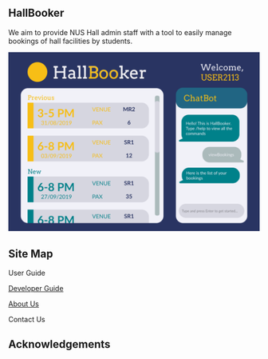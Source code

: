 ## HallBooker

We aim to provide NUS Hall admin staff with a tool to easily manage bookings of hall facilities by students.

![HallBooker](https://github.com/AY1920S1-CS2113T-W12-3/main/blob/master/docs/images/Ui.png)

## Site Map

User Guide

[Developer Guide](https://github.com/AY1920S1-CS2113T-W12-3/main/blob/master/docs/DeveloperGuide.adoc)

[About Us](https://github.com/AY1920S1-CS2113T-W12-3/main/blob/master/docs/AboutUs.adoc)

Contact Us


## Acknowledgements
